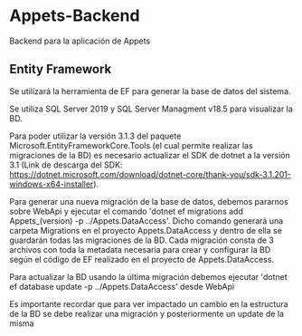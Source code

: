 # Appets-Backend

Backend para la aplicación de Appets

## Entity Framework

Se utilizará la herramienta de EF para generar la base de datos del sistema.

Se utiliza SQL Server 2019 y SQL Server Managment v18.5 para visualizar la BD.

Para poder utilizar la versión 3.1.3 del paquete Microsoft.EntityFrameworkCore.Tools (el cual permite realizar las migraciones de la BD) es necesario actualizar el SDK de dotnet a la versión 3.1
(Link de descarga del SDK: https://dotnet.microsoft.com/download/dotnet-core/thank-you/sdk-3.1.201-windows-x64-installer).

Para generar una nueva migración de la base de datos, debemos pararnos sobre WebApi y ejecutar el comando 'dotnet ef migrations add Appets_(version) -p ../Appets.DataAccess'.
Dicho comando generará una carpeta Migrations en el proyecto Appets.DataAccess y dentro de ella se guardarán todas las migraciones de la BD.
Cada migración consta de 3 archivos con toda la metadata necesaria para crear y configurar la BD según el código de EF realizado en el proyecto de Appets.DataAccess.

Para actualizar la BD usando la última migración debemos ejecutar 'dotnet ef database update -p ../Appets.DataAccess' desde WebApi

Es importante recordar que para ver impactado un cambio en la estructura de la BD se debe realizar una migración y posteriormente un update de la misma
